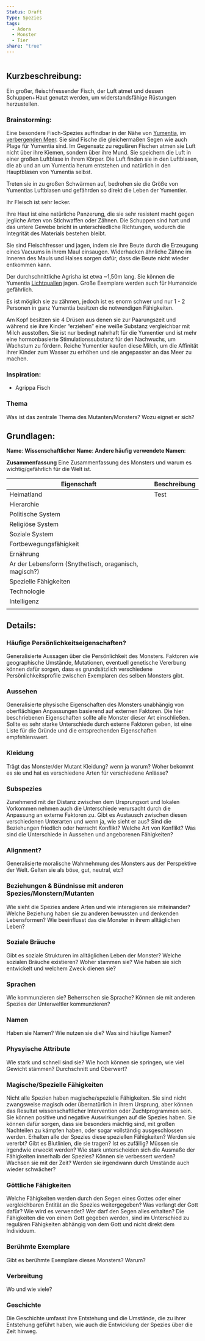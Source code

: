 ```yaml
---
Status: Draft
Type: Spezies
tags:
  - Adora
  - Monster
  - Tier
share: "true"
---
```

```table-of-contents
```

## Kurzbeschreibung:
 
Ein großer, fleischfressender Fisch, der Luft atmet und dessen Schuppen+Haut genutzt werden, um widerstandsfähige Rüstungen herzustellen. 

### Brainstorming:

Eine besondere Fisch-Spezies auffindbar in der Nähe von [Yumentia](../../Orte/Biome/Meere/Das%20Verbergende%20Meer/Yumentia.md), im [verbergenden Meer](../../Orte/Biome/Meere/Das%20Verbergende%20Meer/index.md). Sie sind Fische die gleichermaßen Segen wie auch Plage für Yumentia sind. Im Gegensatz zu regulären Fischen atmen sie Luft nicht über ihre Kiemen, sondern über ihre Mund. Sie speichern die Luft in einer großen Luftblase in ihrem Körper. Die Luft finden sie in den Luftblasen, die ab und an um Yumentia herum entstehen und natürlich in den Hauptblasen von Yumentia selbst. 

Treten sie in zu großen Schwärmen auf, bedrohen sie die Größe von Yumentias Luftblasen und gefährden so direkt die Leben der Yumentier.

Ihr Fleisch ist sehr lecker.

Ihre Haut ist eine natürliche Panzerung, die sie sehr resistent macht gegen jegliche Arten von Stichwaffen oder Zähnen. Die Schuppen sind hart und das untere Gewebe bricht in unterschiedliche Richtungen, wodurch die Integrität des Materials bestehen bleibt. 

Sie sind Fleischfresser und jagen, indem sie ihre Beute durch die Erzeugung eines Vacuums in ihrem Maul einsaugen. Widerhacken ähnliche Zähne im Inneren des Mauls und Halses sorgen dafür, dass die Beute nicht wieder entkommen kann. 

Der durchschnittliche Agrisha ist etwa ~1,50m lang. Sie können die Yumentia [Lichtquallen](./Lichtquallen.md) jagen. Große Exemplare werden auch für Humanoide gefährlich. 

Es ist möglich sie zu zähmen, jedoch ist es enorm schwer und nur 1 - 2 Personen in ganz Yumentia besitzen die notwendigen Fähigkeiten. 

Am Kopf besitzen sie 4 Drüsen aus denen sie zur Paarungszeit und während sie ihre Kinder “erziehen” eine weiße Substanz vergleichbar mit Milch ausstoßen. Sie ist nur bedingt nahrhaft für die Yumentier und ist mehr eine hormonbasierte Stimulationssubstanz für den Nachwuchs, um Wachstum zu fördern. Reiche Yumentier kaufen diese Milch, um die Affinität ihrer Kinder zum Wasser zu erhöhen und sie angepasster an das Meer zu machen. 

### Inspiration:
- Agrippa Fisch

### Thema
Was ist das zentrale Thema des Mutanten/Monsters?  Wozu eignet er sich? 


## Grundlagen: 
**Name**:
**Wissenschaftlicher Name**:
**Andere häufig verwendete Namen**:

**Zusammenfassung**
Eine Zusammenfassung des Monsters und warum es wichtig/gefährlich für die Welt ist.

| Eigenschaft                                           | Beschreibung |
| ----------------------------------------------------- | ------------ |
| Heimatland                                            | Test         |
| Hierarchie                                            |              |
| Politische System                                     |              |
| Religiöse System                                      |              |
| Soziale System                                        |              |
| Fortbewegungsfähigkeit                                |              |
| Ernährung                                             |              |
| Ar der Lebensform (Snythetisch, oraganisch, magisch?) |              |
| Spezielle Fähigkeiten                                 |              |
| Technologie                                           |              |
| Intelligenz                                           |              |
|                                                       |              |

## Details: 

### **Häufige Persönlichkeitseigenschaften?** 
Generalisierte Aussagen über die Persönlichkeit des Monsters. Faktoren wie geographische Umstände, Mutationen, eventuell genetische Vererbung können dafür sorgen, dass es grundsätzlich verschiedene Persönlichkeitsprofile zwischen Exemplaren des selben Monsters gibt. 

### **Aussehen**
Generalisierte physische Eigenschaften des Monsters unabhängig von oberflächigen Anpassungen basierend auf externen Faktoren. Die hier beschriebenen Eigenschaften sollte alle Monster dieser Art einschließen. 
Sollte es sehr starke Unterschiede durch externe Faktoren geben, ist eine Liste für die Gründe und die entsprechenden Eigenschaften empfehlenswert. 

### **Kleidung**
Trägt das Monster/der Mutant Kleidung? wenn ja warum? Woher bekommt es sie und hat es verschiedene Arten für verschiedene Anlässe? 

### **Subspezies**
Zunehmend mit der Distanz zwischen dem Ursprungsort und lokalen Vorkommen nehmen auch die Unterschiede verursacht durch die Anpassung an externe Faktoren zu. Gibt es Austausch zwischen diesen verschiedenen Unterarten und wenn ja, wie sieht er aus? Sind die Beziehungen friedlich oder herrscht Konflikt? Welche Art von Konflikt? Was sind die Unterschiede in Aussehen und angeborenen Fähigkeiten? 



### **Alignment**?
Generalisierte moralische Wahrnehmung des Monsters aus der Perspektive der Welt. Gelten sie als böse, gut, neutral, etc? 



### **Beziehungen & Bündnisse mit anderen Spezies/Monstern/Mutanten**
Wie sieht die Spezies andere Arten und wie interagieren sie miteinander? Welche Beziehung haben sie zu anderen bewussten und denkenden Lebensformen? Wie beeinflusst das die Monster in ihrem alltäglichen Leben?



### **Soziale Bräuche**
Gibt es soziale Strukturen im alltäglichen Leben der Monster? Welche sozialen Bräuche existieren? Woher stammen sie? Wie haben sie sich entwickelt und welchem Zweck dienen sie? 



### **Sprachen**
Wie kommunzieren sie? Beherrschen sie Sprache? Können sie mit anderen Spezies der Unterweltler kommunzieren? 



### **Namen**
Haben sie Namen? Wie nutzen sie die?  Was sind häufige Namen?



### **Physyische Attribute**
Wie stark und schnell sind sie? Wie hoch können sie springen, wie viel Gewicht stämmen? Durchschnitt und Oberwert? 



### **Magische/Spezielle Fähigkeiten**
Nicht alle Spezien haben magische/spezielle Fähigkeiten. Sie sind nicht zwangsweise magisch oder übernatürlich in ihrem Ursprung, aber können das Resultat wissenschaftlicher Intervention oder Zuchtprogrammen sein. Sie können positive und negative Auswirkungen auf die Spezies haben. Sie können dafür sorgen, dass sie besonders mächtig sind, mit großen Nachteilen zu kämpfen haben, oder sogar vollständig ausgeschlossen werden. 
Erhalten alle der Spezies diese speziellen Fähigkeiten? Werden sie vererbt? Gibt es Blutlinien, die sie tragen? Ist es zufällig? Müssen sie irgendwie erweckt werden? Wie stark unterscheiden sich die Ausmaße der Fähigkeiten innerhalb der Spezies? Können sie verbessert werden? Wachsen sie mit der Zeit? Werden sie irgendwann durch Umstände auch wieder schwächer? 




### **Göttliche Fähigkeiten**
Welche Fähigkeiten werden durch den Segen eines Gottes oder einer vergleichbaren Entität an die Spezies weitergegeben? Was verlangt der Gott dafür? Wie wird es verwendet? Wer darf den Segen alles erhalten? 
Die Fähigkeiten die von einem Gott gegeben werden, sind im Unterschied zu regulären Fähigkeiten abhängig von dem Gott und nicht direkt dem Individuum. 




### **Berühmte Exemplare**
Gibt es berühmte Exemplare dieses Monsters? Warum? 



### **Verbreitung**
Wo und wie viele? 




### **Geschichte**
Die Geschichte umfasst ihre Entstehung und die Umstände, die zu ihrer Entstehung geführt haben, wie auch die Entwicklung der Spezies über die Zeit hinweg.





